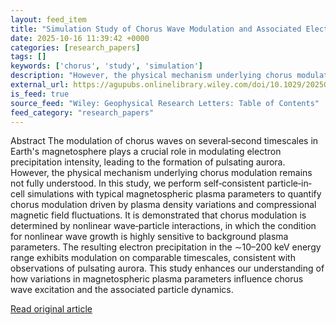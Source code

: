 ```yaml
---
layout: feed_item
title: "Simulation Study of Chorus Wave Modulation and Associated Electron Precipitation"
date: 2025-10-16 11:39:42 +0000
categories: [research_papers]
tags: []
keywords: ['chorus', 'study', 'simulation']
description: "However, the physical mechanism underlying chorus modulation remains not fully understood"
external_url: https://agupubs.onlinelibrary.wiley.com/doi/10.1029/2025GL118562?af=R
is_feed: true
source_feed: "Wiley: Geophysical Research Letters: Table of Contents"
feed_category: "research_papers"
---
```


Abstract The modulation of chorus waves on several‐second timescales in Earth's magnetosphere plays a crucial role in modulating electron precipitation intensity, leading to the formation of pulsating aurora. However, the physical mechanism underlying chorus modulation remains not fully understood. In this study, we perform self‐consistent particle‐in‐cell simulations with typical magnetospheric plasma parameters to quantify chorus modulation driven by plasma density variations and compressional magnetic field fluctuations. It is demonstrated that chorus modulation is determined by nonlinear wave‐particle interactions, in which the condition for nonlinear wave growth is highly sensitive to background plasma parameters. The resulting electron precipitation in the ∼10–200 keV energy range exhibits modulation on comparable timescales, consistent with observations of pulsating aurora. This study enhances our understanding of how variations in magnetospheric plasma parameters influence chorus wave excitation and the associated particle dynamics.

[Read original article](https://agupubs.onlinelibrary.wiley.com/doi/10.1029/2025GL118562?af=R)
